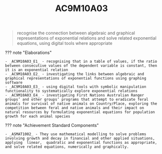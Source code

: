 ﻿---
backlinks:
- title: Learning Areas
  url: /memex/sense/Teaching/Curriculum/v9/v9-learning-areas.html
tags: australian-curriculum
title: AC9M10A03
type: note
---
> recognise the connection between algebraic and graphical representations of exponential relations and solve related exponential equations, using digital tools where appropriate

??? note "Elaborations"

	- _AC9M10A03_E1_ - recognising that in a table of values, if the ratio between consecutive values of the dependent variable is constant, then it is an exponential relation
	- _AC9M10A03_E2_ - investigating the links between algebraic and graphical representations of exponential functions using graphing software
	- _AC9M10A03_E3_ - using digital tools with symbolic manipulation functionality to systematically explore exponential relations
	- _AC9M10A03_E4_ - investigating First Nations Australian Ranger groups’ and other groups’ programs that attempt to eradicate feral animals for survival of native animals on Country/Place, exploring the competition between feral and native animals and their impact on natural resources by formulating exponential equations for population growth for each animal species
??? note "Achievement Standard Components"

	- _ASMAT1002_ - They use mathematical modelling to solve problems involving growth and decay in financial and other applied situations, applying  linear,  quadratic and exponential functions as appropriate, and solve related equations, numerically and graphically.